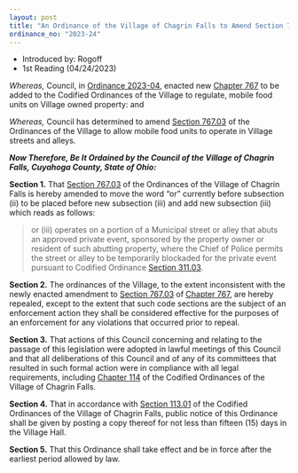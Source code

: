 ```yaml
---
layout: post
title: "An Ordinance of the Village of Chagrin Falls to Amend Section 767.03 of Chapter 767 of the Ordinances of the Village of Chagrin Falls and Amend the Regulations for Mobile Food Unit Operations in the Village of Chagrin Falls"
ordinance_no: "2023-24"
---
```


- Introduced by: Rogoff
- 1st Reading (04/24/2023)

_Whereas,_ Council, in [Ordinance 2023-04][CFO 2023-04], enacted new [Chapter
767][CFCO 767] to be added to the Codified Ordinances of the Village to
regulate, mobile food units on Village owned property: and

_Whereas,_ Council has determined to amend [Section 767.03][CFCO 767.03] of the
Ordinances of the Village to allow mobile food units to operate in Village
streets and alleys.

**_Now Therefore, Be It Ordained by the Council of the Village of Chagrin Falls,
Cuyahoga County, State of Ohio:_**

**Section 1.** That [Section 767.03][CFCO 767.03] of the Ordinances of the
Village of Chagrin Falls is hereby amended to move the word “or” currently
before subsection (ii) to be placed before new subsection (iii) and add new
subsection (iii) which reads as follows:

> or (iii) operates on a portion of a Municipal street or alley that abuts an
> approved private event, sponsored by the property owner or resident of such
> abutting property, where the Chief of Police permits the street or alley to be
> temporarily blockaded for the private event pursuant to Codified Ordinance
> [Section 311.03][CFCO 311.03].

**Section 2.** The ordinances of the Village, to the extent inconsistent with
the newly enacted amendment to [Section 767.03][CFCO 767.03] of [Chapter
767][CFCO 767], are hereby repealed, except to the extent that such code
sections are the subject of an enforcement action they shall be considered
effective for the purposes of an enforcement for any violations that occurred
prior to repeal.

**Section 3.** That actions of this Council concerning and relating to the
passage of this legislation were adopted in lawful meetings of this Council and
that all deliberations of this Council and of any of its committees that
resulted in such formal action were in compliance with all legal requirements,
including [Chapter 114][CFCO 114] of the Codified Ordinances of the Village of
Chagrin Falls.

**Section 4.** That in accordance with [Section 113.01][CFCO 113.01] of the
Codified Ordinances of the Village of Chagrin Falls, public notice of this
Ordinance shall be given by posting a copy thereof for not less than fifteen
(15) days in the Village Hall.

**Section 5.** That this Ordinance shall take effect and be in force after the
earliest period allowed by law.

[CFCO 113.01]:</chapters/chapter-113-ordinances-and-resolutions/#11301-publication-and-posting>
[CFCO 114]:</chapters/chapter-114-open-meetings>
[CFCO 311.03]:</chapters/chapter-311-street-obstructions-and-special-uses/#31103-blocking-off-streets>
[CFCO 767]:</chapters/chapter-767-mobile-food-units/>
[CFCO 767.03]:</chapters/chapter-767-mobile-food-units/#76703-conditions-for-mobile-food-unit-operation-in-the-municipality>
[CFO 2023-04]:</ordinance-2023-04/>
